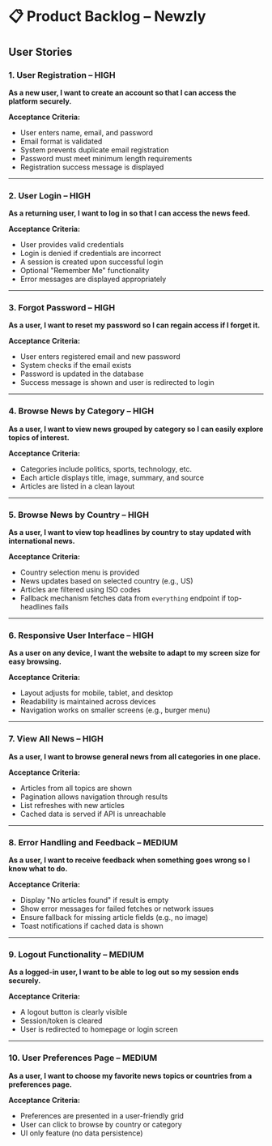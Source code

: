 # 📋 Product Backlog – Newzly

## **User Stories**

### **1. User Registration – HIGH**  
**As a new user, I want to create an account so that I can access the platform securely.**

**Acceptance Criteria:**
- User enters name, email, and password  
- Email format is validated  
- System prevents duplicate email registration  
- Password must meet minimum length requirements  
- Registration success message is displayed

---

### **2. User Login – HIGH**  
**As a returning user, I want to log in so that I can access the news feed.**

**Acceptance Criteria:**
- User provides valid credentials  
- Login is denied if credentials are incorrect  
- A session is created upon successful login  
- Optional "Remember Me" functionality  
- Error messages are displayed appropriately

---

### **3. Forgot Password – HIGH**  
**As a user, I want to reset my password so I can regain access if I forget it.**

**Acceptance Criteria:**
- User enters registered email and new password  
- System checks if the email exists  
- Password is updated in the database  
- Success message is shown and user is redirected to login

---

### **4. Browse News by Category – HIGH**  
**As a user, I want to view news grouped by category so I can easily explore topics of interest.**

**Acceptance Criteria:**
- Categories include politics, sports, technology, etc.  
- Each article displays title, image, summary, and source  
- Articles are listed in a clean layout

---

### **5. Browse News by Country – HIGH**  
**As a user, I want to view top headlines by country to stay updated with international news.**

**Acceptance Criteria:**
- Country selection menu is provided  
- News updates based on selected country (e.g., US)  
- Articles are filtered using ISO codes  
- Fallback mechanism fetches data from `everything` endpoint if top-headlines fails

---

### **6. Responsive User Interface – HIGH**  
**As a user on any device, I want the website to adapt to my screen size for easy browsing.**

**Acceptance Criteria:**
- Layout adjusts for mobile, tablet, and desktop  
- Readability is maintained across devices  
- Navigation works on smaller screens (e.g., burger menu)

---

### **7. View All News – HIGH**  
**As a user, I want to browse general news from all categories in one place.**

**Acceptance Criteria:**
- Articles from all topics are shown  
- Pagination allows navigation through results  
- List refreshes with new articles  
- Cached data is served if API is unreachable

---

### **8. Error Handling and Feedback – MEDIUM**  
**As a user, I want to receive feedback when something goes wrong so I know what to do.**

**Acceptance Criteria:**
- Display "No articles found" if result is empty  
- Show error messages for failed fetches or network issues  
- Ensure fallback for missing article fields (e.g., no image)  
- Toast notifications if cached data is shown

---

### **9. Logout Functionality – MEDIUM**  
**As a logged-in user, I want to be able to log out so my session ends securely.**

**Acceptance Criteria:**
- A logout button is clearly visible  
- Session/token is cleared  
- User is redirected to homepage or login screen

---

### **10. User Preferences Page – MEDIUM**  
**As a user, I want to choose my favorite news topics or countries from a preferences page.**

**Acceptance Criteria:**
- Preferences are presented in a user-friendly grid  
- User can click to browse by country or category  
- UI only feature (no data persistence)
